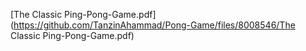 [The Classic Ping-Pong-Game.pdf](https://github.com/TanzinAhammad/Pong-Game/files/8008546/The Classic Ping-Pong-Game.pdf)
